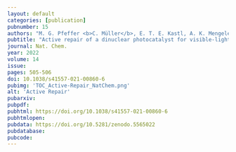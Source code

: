 ```yaml
---
layout: default
categories: [publication]
pubnumber: 15
authors: "M. G. Pfeffer <b>C. Müller</b>, E. T. E. Kastl, A. K. Mengele, B. Bagemihl, S. S. Fauth, J. Habermehl, L. Petermann, M. Wächtler, M. Schulz, D. Chartrand, F. Laverdière, P. Seeber, S. Kupfer, S. Gräfe, G. S. Hanan, J. G. Vos, B. Dietzek-Ivanšić, S. Rau"
pubtitle: "Active repair of a dinuclear photocatalyst for visible-light-driven hydrogen production"
journal: Nat. Chem.
year: 2022
volume: 14
issue:
pages: 505-506
doi: 10.1038/s41557-021-00860-6
pubimg: 'TOC_Active-Repair_NatChem.png'
alt: 'Active Repair'
pubarxiv: 
pubpdf: 
pubhtml: https://doi.org/10.1038/s41557-021-00860-6
pubhtmlopen: 
pubdata: https://doi.org/10.5281/zenodo.5565022
pubdatabase: 
pubcode:
---
```

